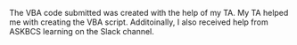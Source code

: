 The VBA code submitted was created with the help of my TA. My TA helped me with creating the VBA script. Additoinally, I also received help from ASKBCS learning on the Slack channel.
